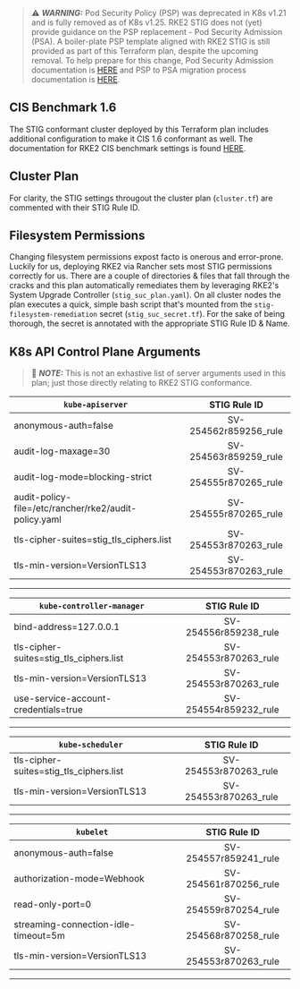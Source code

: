 > :warning: ***WARNING:*** Pod Security Policy (PSP) was deprecated in K8s v1.21 and is fully removed as of K8s v1.25.  RKE2 STIG does not (yet) provide guidance on the PSP replacement - Pod Security Admission (PSA).  A boiler-plate PSP template aligned with RKE2 STIG is still provided as part of this Terraform plan, despite the upcoming removal. To help prepare for this change, Pod Security Admission documentation is [HERE](https://kubernetes.io/docs/concepts/security/pod-security-admission/) and PSP to PSA migration process documentation is [HERE](https://kubernetes.io/docs/tasks/configure-pod-container/migrate-from-psp/).

## CIS Benchmark 1.6

The STIG conformant cluster deployed by this Terraform plan includes additional configuration to make it CIS 1.6 conformant as well. The documentation for RKE2 CIS benchmark settings is found [HERE](https://rancher.github.io/rke2-docs/security/cis_self_assessment16).

## Cluster Plan

For clarity, the STIG settings througout the cluster plan (`cluster.tf`) are commented with their STIG Rule ID.

## Filesystem Permissions

Changing filesystem permissions expost facto is onerous and error-prone.  Luckily for us, deploying RKE2 via Rancher sets most STIG permissions correctly for us.
There are a couple of directories & files that fall through the cracks and this plan automatically remediates them by leveraging RKE2's System Upgrade Controller (`stig_suc_plan.yaml`).  On all cluster nodes the plan executes a quick, simple bash script that's mounted from the `stig-filesystem-remediation` secret (`stig_suc_secret.tf`).  For the sake of being thorough, the secret is annotated with the appropriate STIG Rule ID & Name.

## K8s API Control Plane Arguments

> :memo: ***NOTE:*** This is not an exhastive list of server arguments used in this plan; just those directly relating to RKE2 STIG conformance.

| `kube-apiserver` | STIG Rule ID |
| ---------------- | :----------: |
| anonymous-auth=false | SV-254562r859256_rule |
| audit-log-maxage=30 | SV-254563r859259_rule |
| audit-log-mode=blocking-strict | SV-254555r870265_rule |
| audit-policy-file=/etc/rancher/rke2/audit-policy.yaml | SV-254555r870265_rule |
| tls-cipher-suites=stig_tls_ciphers.list | SV-254553r870263_rule |
| tls-min-version=VersionTLS13 | SV-254553r870263_rule |

---

| `kube-controller-manager` | STIG Rule ID |
| ------------------------- | :----------: |
| bind-address=127.0.0.1 | SV-254556r859238_rule |
| tls-cipher-suites=stig_tls_ciphers.list | SV-254553r870263_rule |
| tls-min-version=VersionTLS13 | SV-254553r870263_rule |
| use-service-account-credentials=true | SV-254554r859232_rule |

---

| `kube-scheduler` | STIG Rule ID |
| ---------------- | :----------: |
| tls-cipher-suites=stig_tls_ciphers.list | SV-254553r870263_rule |
| tls-min-version=VersionTLS13 | SV-254553r870263_rule |

---

| `kubelet` | STIG Rule ID |
| --------- | :----------: |
| anonymous-auth=false | SV-254557r859241_rule |
| authorization-mode=Webhook | SV-254561r870256_rule |
| read-only-port=0 | SV-254559r870254_rule |
| streaming-connection-idle-timeout=5m | SV-254568r870258_rule |
| tls-min-version=VersionTLS13 | SV-254553r870263_rule |

---